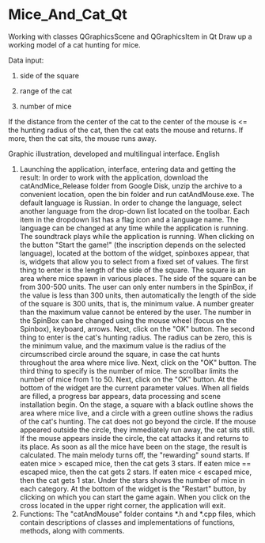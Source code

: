 # Mice_And_Cat_Qt
Working with classes QGraphicsScene and QGraphicsItem in Qt
Draw up a working model of a cat hunting for mice.

Data input:

1) side of the square

2) range of the cat

3) number of mice

If the distance from the center of the cat to the center of the mouse is <= the hunting radius of the cat, then the cat eats the mouse and returns. If more, then the cat sits, the mouse runs away.

Graphic illustration, developed and multilingual interface.
English
1) Launching the application, interface, entering data and getting the result:
In order to work with the application, download the catAndMice_Release folder from Google Disk, unzip the archive to a convenient location, open the bin folder and run catAndMouse.exe.
The default language is Russian. In order to change the language, select another language from the drop-down list located on the toolbar. Each item in the dropdown list has a flag icon and a language name. The language can be changed at any time while the application is running.
The soundtrack plays while the application is running.
When clicking on the button "Start the game!" (the inscription depends on the selected language), located at the bottom of the widget, spinboxes appear, that is, widgets that allow you to select from a fixed set of values.
The first thing to enter is the length of the side of the square. The square is an area where mice spawn in various places. The side of the square can be from 300-500 units. The user can only enter numbers in the SpinBox, if the value is less than 300 units, then automatically the length of the side of the square is 300 units, that is, the minimum value. A number greater than the maximum value cannot be entered by the user.
The number in the SpinBox can be changed using the mouse wheel (focus on the Spinbox), keyboard, arrows. Next, click on the "OK" button.
The second thing to enter is the cat's hunting radius. The radius can be zero, this is the minimum value, and the maximum value is the radius of the circumscribed circle around the square, in case the cat hunts throughout the area where mice live. Next, click on the "OK" button.
The third thing to specify is the number of mice. The scrollbar limits the number of mice from 1 to 50. Next, click on the "OK" button.
At the bottom of the widget are the current parameter values.
When all fields are filled, a progress bar appears, data processing and scene installation begin.
On the stage, a square with a black outline shows the area where mice live, and a circle with a green outline shows the radius of the cat's hunting. The cat does not go beyond the circle. If the mouse appeared outside the circle, they immediately run away, the cat sits still. If the mouse appears inside the circle, the cat attacks it and returns to its place. As soon as all the mice have been on the stage, the result is calculated. The main melody turns off, the "rewarding" sound starts.
If eaten mice > escaped mice, then the cat gets 3 stars.
If eaten mice == escaped mice, then the cat gets 2 stars.
If eaten mice < escaped mice, then the cat gets 1 star.
Under the stars shows the number of mice in each category.
At the bottom of the widget is the "Restart" button, by clicking on which you can start the game again. When you click on the cross located in the upper right corner, the application will exit.
2) Functions:
The "catAndMouse" folder contains *.h and *.cpp files, which contain descriptions of classes and implementations of functions, methods, along with comments.
